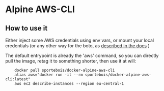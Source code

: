 # Alpine AWS-CLI


## How to use it

Either inject some AWS credentials using env vars, or mount your local credentials (or any other way for the boto, as [described in the docs](https://boto3.readthedocs.io/en/latest/guide/configuration.html#environment-variables) )

The default entrypoint is already the 'aws' command, so you can directly pull the image, retag it to something shorter, then use it at will:

        docker pull sportebois/docker-alpine-aws-cli
        alias aws="docker run -it --rm sportebois/docker-alpine-aws-cli:latest"
        aws ec2 describe-instances --region eu-central-1

